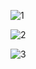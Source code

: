 
![1](https://github.com/sujoysenmyself/wordpress_plugin_social_media_icon_float/assets/26877224/d3531ca6-f72b-40af-8aa2-4fe3836156fe)


![2](https://github.com/sujoysenmyself/wordpress_plugin_social_media_icon_float/assets/26877224/5f94cb88-e0f4-4dd5-a322-e7001deef61a)



![3](https://github.com/sujoysenmyself/wordpress_plugin_social_media_icon_float/assets/26877224/75220419-63a3-4213-84c1-4ecbbfe348df)
